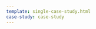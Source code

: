 ```yaml
---
template: single-case-study.html
case-study: case-study
---
```


<!-- This bit should be empty, as the HTML template will populate it using the {% block content %} delimiter -->